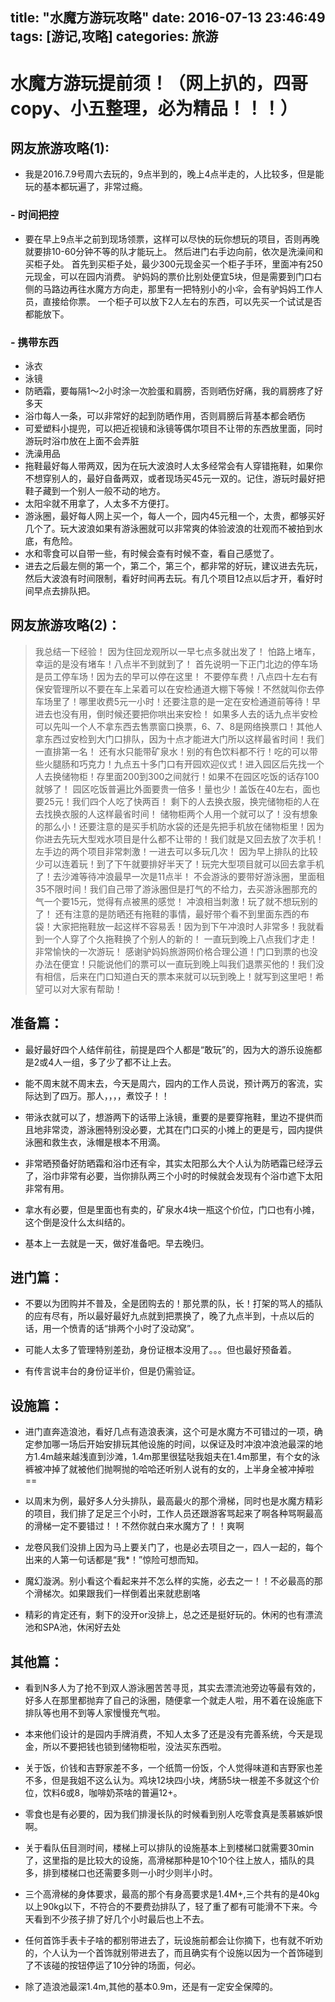 
title: "水魔方游玩攻略"
date: 2016-07-13  23:46:49
tags: [游记,攻略]
categories: 旅游
---

# 水魔方游玩提前须！（网上扒的，四哥copy、小五整理，必为精品！！！）
## 网友旅游攻略(1):

 - 我是2016.7.9号周六去玩的，9点半到的，晚上4点半走的，人比较多，但是能玩的基本都玩遍了，非常过瘾。
### - 时间把控
 - 要在早上9点半之前到现场领票，这样可以尽快的玩你想玩的项目，否则再晚就要排10-60分钟不等的队才能玩上。
   然后进门右手边向前，依次是洗澡间和买柜子处。 首先到买柜子处，最少300元现金买一个柜子手环，里面冲有250元现金，可以在园内消费。
   驴妈妈的票价比别处便宜5块，但是需要到门口右侧的马路边再往水魔方方向走，那里有一把特别小的小伞，会有驴妈妈工作人员，直接给你票。
   一个柜子可以放下2人左右的东西，可以先买一个试试是否都能放下。

### - 携带东西

 - 泳衣
 - 泳镜
 - 防晒霜，要每隔1～2小时涂一次脸蛋和肩膀，否则晒伤好痛，我的肩膀疼了好多天
 - 浴巾每人一条，可以非常好的起到防晒作用，否则肩膀后背基本都会晒伤
 - 可爱塑料小提兜，可以把近视镜和泳镜等偶尔项目不让带的东西放里面，同时游玩时浴巾放在上面不会弄脏
 - 洗澡用品
 - 拖鞋最好每人带两双，因为在玩大波浪时人太多经常会有人穿错拖鞋，如果你不想穿别人的，最好自备两双，或者现场买45元一双的。记住，游玩时最好把鞋子藏到一个别人一般不动的地方。
 - 太阳伞就不用拿了，人太多不方便打。
 - 游泳圈，最好每人网上买一个，每人一个，园内45元租一个，太贵，都够买好几个了。玩大波浪如果有游泳圈就可以非常爽的体验波浪的壮观而不被拍到水底，有危险。
 - 水和零食可以自带一些，有时候会查有时候不查，看自己感觉了。
 - 进去之后最左侧的第一个，第二个，第三个，都非常的好玩，建议进去先玩，然后大波浪有时间限制，看好时间再去玩。有几个项目12点以后才开，看好时间早点去排队把。

 <!--more-->

 
## 网友旅游攻略(2)：

> 我总结一下经验！ 因为住回龙观所以一早七点多就出发了！ 怕路上堵车，幸运的是没有堵车！八点半不到就到了！
> 首先说明一下正门北边的停车场是员工停车场！因为去的早可以停在这里！
> 不要停车费！八点四十左右有保安管理所以不要在车上呆着可以在安检通道大棚下等候！不然就叫你去停车场里了！哪里收费5元一小时！还要注意的是一定在安检通道前等待！早进去也没有用，倒时候还要把你哄出来安检！
> 如果多人去的话九点半安检可以先叫一个人不拿东西去售票窗口换票，6、7、8是网络换票口！其他人拿东西过安检到大门口排队，因为十点才能进大门所以这样最省时间！我们一直排第一名！
> 还有水只能带矿泉水！别的有色饮料都不行！吃的可以带些火腿肠和巧克力！九点五十多门口有开园欢迎仪式！进入园区后先找一个人去换储物柜！存里面200到300之间就行！如果不在园区吃饭的话存100就够了！
> 园区吃饭普遍比外面要贵一倍多！量也少！盖饭在40左右，面也要25元！我们四个人吃了快两百！
> 剩下的人去换衣服，换完储物柜的人在去找换衣服的人这样最省时间！
> 储物柜两个人用一个就可以了！没有想象的那么小！还要注意的是买手机防水袋的还是先把手机放在储物柜里！因为你进去先玩大型戏水项目是什么都不让带的！我们就是又回去放了次手机！
> 左手边的两个项目非常刺激！一进去可以多玩几次！
> 因为早上排队的比较少可以连着玩！到了下午就要排好半天了！玩完大型项目就可以回去拿手机了！去沙滩等待冲浪最早一次是11点半！
> 不会游泳的要带好游泳圈，里面租35不限时间！我们自己带了游泳圈但是打气的不给力，去买游泳圈那充的气一个要15元，觉得有点被黑的感觉！
> 冲浪相当刺激！玩了就不想玩别的了！
> 还有注意的是防晒还有拖鞋的事情，最好带个看不到里面东西的布袋！大家把拖鞋放一起这样不容易丢！因为到下午冲浪时人非常多！我就看到一个人穿了个久拖鞋换了个别人的新的！
> 一直玩到晚上八点我们才走！非常愉快的一次游玩！
> 感谢驴妈妈旅游网价格合理公道！门口到票的也没办法在便宜！只能说他们的票可以一直玩到晚上叫我们退票买他的！我们没有相信，后来在门口知道白天的票本来就可以玩到晚上！就写到这里吧！希望可以对大家有帮助！

## 准备篇：

 - 最好最好四个人结伴前往，前提是四个人都是“敢玩”的，因为大的游乐设施都是2或4人一组，多了少了都不让上去。

 - 能不周末就不周末去，今天是周六，园内的工作人员说，预计两万的客流，实际达到了四万。那人，，，，煮饺子！！

 - 带泳衣就可以了，想游两下的话带上泳镜，重要的是要穿拖鞋，里边不提供而且地非常烫，游泳圈特别没必要，尤其在门口买的小摊上的更是亏，园内提供泳圈和救生衣，泳帽是根本不用滴。

 - 非常晒预备好防晒霜和浴巾还有伞，其实太阳那么大个人认为防晒霜已经浮云了，浴巾非常有必要，当你排队两三个小时的时候就会发现有个浴巾遮下太阳非常有用。

 - 拿水有必要，但是里面也有卖的，矿泉水4块一瓶这个价位，门口也有小摊，这个倒是没什么太纠结的。

 - 基本上一去就是一天，做好准备吧。早去晚归。

## 进门篇：

 - 不要以为团购并不普及，全是团购去的！那兑票的队，长！打架的骂人的插队的应有尽有，所以最好最好九点就到把票换了，晚了九点半到，十点以后的话，用一个愤青的话“排两个小时了没动窝”。

 - 可能人太多了管理特别差劲，身份证根本没用了。。。但也最好预备着。

 - 有传言说丰台的身份证半价，但是仍需验证。

## 设施篇：

 - 进门直奔造浪池，看好几点有造浪表演，这个可是水魔方不可错过的一项，确定参加哪一场后开始安排玩其他设施的时间，以保证及时冲浪冲浪池最深的地方1.4m越来越浅直到沙滩，1.4m那里很猛哒我姐夫在1.4m那里，有个女的泳裤被冲掉了就被他们抛啊抛的哈哈还听别人说有的女的，上半身全被冲掉啦==

 - 以周末为例，最好多人分头排队，最高最火的那个滑梯，同时也是水魔方精彩的项目，我们排了足足三个小时，工作人员还跟游客骂起来了啊各种骂啊最高的滑梯一定不要错过！！不然你就白来水魔方了！！爽啊

 - 龙卷风我们没排上因为马上要关门了，也是必去项目之一，四人一起的，每个出来的人第一句话都是“我*！”惊险可想而知。

 - 魔幻漩涡。别小看这个看起来并不怎么样的实施，必去之一！！不必最高的那个滑梯次。如果跟我们一样倒着出来就悲剧咯

 - 精彩的肯定还有，剩下的没开or没排上，总之还是挺好玩的。休闲的也有漂流池和SPA池，休闲好去处

## 其他篇：

 - 看到N多人为了抢不到双人游泳圈苦苦寻觅，其实去漂流池旁边等最有效的，好多人在那里都抛弃了自己的泳圈，随便拿一个就走人啦，用不着在设施底下排队等也用不到等人家慢慢充气啦。

 - 本来他们设计的是园内手牌消费，不知人太多了还是没有完善系统，今天是现金，所以不要把钱也锁到储物柜啦，没法买东西啦。

 - 关于饭，价钱和吉野家差不多，一个纸筒一份饭，个人觉得味道和吉野家也差不多，但是我姐不这么认为。鸡块12块四小块，烤肠5块一根差不多就这个价位，饮料6或8，咖啡奶茶啥的普遍12+。

 - 零食也是有必要的，因为我们排漫长队的时候看到别人吃零食真是羡慕嫉妒恨啊。

 - 关于看队伍目测时间，楼梯上可以排队的设施基本上到楼梯口就需要30min了，这里指的是比较大的设施，高滑梯那种是10个10个往上放人，插队的具多，排到楼梯口也还需要多则一小时少则半小时。

 - 三个高滑梯的身体要求，最高的那个有身高要求是1.4M+,三个共有的是40kg以上90kg以下，不符合的不要费劲排队了，轻了重了都有可能滑不下来。今天看到不少孩子排了好几个小时最后也上不去。

 - 任何首饰手表卡子啥的都别带进去了，玩设施前都会让你摘下，也有就不听劝的，个人认为一个首饰就别带进去了，而且确实有个设施以因为一个首饰碰到了不该碰的按钮停运了10分钟的场面，何必。

 - 除了造浪池最深1.4m,其他的基本0.9m，还是有一定安全保障的。